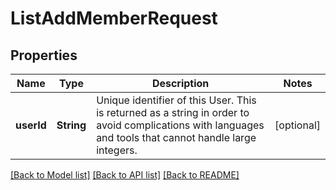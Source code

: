 # ListAddMemberRequest

## Properties
Name | Type | Description | Notes
------------ | ------------- | ------------- | -------------
**userId** | **String** | Unique identifier of this User. This is returned as a string in order to avoid complications with languages and tools that cannot handle large integers. | [optional] 

[[Back to Model list]](../README.md#documentation-for-models) [[Back to API list]](../README.md#documentation-for-api-endpoints) [[Back to README]](../README.md)


